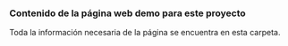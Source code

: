 ### Contenido de la página web demo para este proyecto

Toda la información necesaria de la página se encuentra en esta carpeta.
